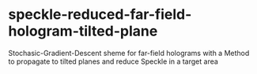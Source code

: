 # speckle-reduced-far-field-hologram-tilted-plane
Stochasic-Gradient-Descent sheme for far-field holograms with a Method to propagate to tilted planes and reduce Speckle in a target area
